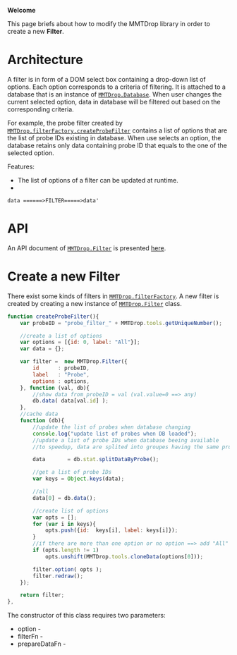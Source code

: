 **Welcome**

This page briefs about how to modify the MMTDrop library in order to create a new **Filter**.

# Architecture

A filter is in form of a DOM select box containing a drop-down list of options.
Each option corresponds to a criteria of filtering.
It is attached to a database that is an instance of [`MMTDrop.Database`](api/Database.md). 
When user changes the current selected option, data in database will be filtered out based on the corresponding criteria.

For example, the probe filter created by [`MMTDrop.filterFactory.createProbeFilter`](api/filterFactory.md#createProbeFilter) contains a list of options that are the list of probe IDs existing in database.
When use selects an option, the database retains only data containing probe ID that equals to the one of the selected option.

Features:

* The list of options of a filter can be updated at runtime.
* 



```
data ======>FILTER=====>data'
```

# API

An API document of [`MMTDrop.Filter`](api/Filter.md) is presented [here](api/Filter.md).


# Create a new Filter

There exist some kinds of filters in [`MMTDrop.filterFactory`](api/filterFactory.md).
A new filter is created by creating a new instance of [`MMTDrop.Filter`](api/Filter.md) class.

```javascript
function createProbeFilter(){
    var probeID = "probe_filter_" + MMTDrop.tools.getUniqueNumber();

    //create a list of options 
    var options = [{id: 0, label: "All"}];
    var data = {};

    var filter =  new MMTDrop.Filter({
        id      : probeID,
        label   : "Probe",
        options : options,
    }, function (val, db){
        //show data from probeID = val (val.value=0 ==> any)
        db.data( data[val.id] );
    }, 
    //cache data
    function (db){
        //update the list of probes when database changing
        console.log("update list of probes when DB loaded");
        //update a list of probe IDs when database beeing available
        //to speedup, data are splited into groupes having the same probeID

        data       = db.stat.splitDataByProbe();

        //get a list of probe IDs
        var keys = Object.keys(data);

        //all
        data[0] = db.data();

        //create list of options
        var opts = [];
        for (var i in keys){
            opts.push({id:  keys[i], label: keys[i]});
        }
        //if there are more than one option or no option ==> add "All" to top
        if (opts.length != 1)
            opts.unshift(MMTDrop.tools.cloneData(options[0]));

        filter.option( opts );
        filter.redraw();
    });

    return filter;
},
```

The constructor of this class requires two parameters:

* option - 
* filterFn -
* prepareDataFn - 
